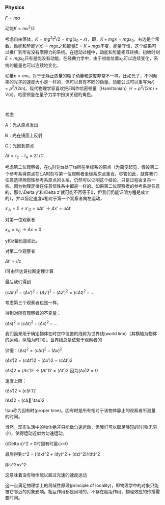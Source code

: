 
### Physics

$F=ma$

动能$K=mv^2/2$

考虑自由落体，$K=mg^2t^2/2 = mg(x_0-x)$，即，$K+mgx=mgx_0$，右边是个常数，动能和势能$V(x)=mgx$之和能量$E=K+mgx$不变，能量守恒，这个结果可以推广到所有没有摩擦力的系统。在运动过程中，动能和势能相互转换。初始时刻$E=mgx_0$只有是能没有动能。在经典力学中，由于初始位置$x_0$可以连续变化，系统的能量也可以连续地变化。

动量$p=mv$。对于无静止质量的粒子动量和速度非常不一样。比如光子，不同频率的光子的速度大小是一样的，但可以具有不同的动量。动能公式可以重写为$K=p^2/(2m)$。现代物理学家喜欢把$E$叫作哈密顿量（Hamiltonian）$H=p^2/(2m)+V(x)$。哈密顿量在量子力学中扮演关键的角色。

<br/>

考虑

A：光从原点发出

B：光在镜面上反射

C：光回到原点

$\Delta t = t_C-t_A = 2L/C$

考虑第二位观察者，在$t_A$时刻ta处于ta所在坐标系的原点（为简便起见，假设第二个参考系得原点在t_A时刻与第一位观察者坐标系原点重合。尽管如此，就算我们任意选择两惯性参考系原点的关系，仍然可以证明这个结论，只是过程会复杂一些。因为物理定律在任意惯性系中都是一样的。如果第二位观察者的参考系是任意的，那么\Delta y'和\Delta z'就可能不再等于0，但我们仍能证明方程是成立的），并以恒定速度u相对于第一个观察者向左运动，

$x'_A=0 \not= x'_C = u \Delta t' \rightarrow \Delta x' = u \Delta t'$

对第一位观察者

$x_A=x_C \rightarrow \Delta x =0$

y和z轴也是如此。

对第二位观察者

$\Delta t' = l/c$

l可由毕达哥拉斯定理计算

最后我们得到

$(c \Delta t')^2 - (\Delta x')^2 - (\Delta y')^2 - (\Delta z')^2 = (c \Delta t)^2 - ...$

考虑第三个观察者也是一样。

得到对所有观察者的不变量：

$(\Delta s)^2 \equiv (c \Delta t)^2 - (\Delta x)^2 - ...$

我们画来用于确定物体在时空中位置的线称为世界线(world line)（其横轴为物体的运动，纵轴为时间）。世界线总是依赖于观察者的

钟慢：$(∆s)^2  = (c∆t)^2  − (∆x)^2$

$(Δs′)2 = (cΔt′)2 - (Δx′)2= (cΔt′)2$ 

$(Δs)2 = (Δs′)2 \rightarrow (Δt′)2 ̸= (Δt′)2$ 因为$(Δx)2 ̸= 0$

速度上限：

(Δs′)2 = (cΔt′)2

(Δs)2 = (cΔ \tau)2

\tau称为固有时(proper time)。固有时是所有相对于该物体静止的观察者所测量的时间。

当然，现实生活中的物体绝非只能做匀速运动，但我们可以取足够短的时间(无穷小)，使得运动近似为匀速运动。

(\Delta s)^2 = 0时固有时最小=0

最后得到c^2 = ((dx)^2 + (dy)^2 + (dz)^2)/(dt)^2

即c^2=v^2

这意味着没有物体能以超过光速的速度运动

这一点满足物理学上的局域性原理(principle of locality)，即物理学中的对象只能被它邻近的对象影响。相互作用都是局域的，不存在超距作用，物理效应的传播需要时间。